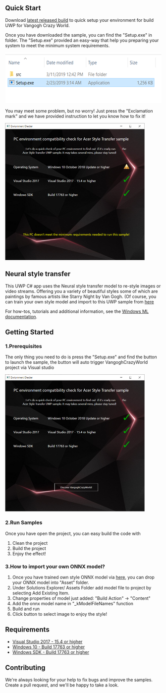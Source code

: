 ## Quick Start
Download <a href="https://github.com/acerwebai/VangoghCrazyWorld-UWP/releases/download/v0.3/VangoghCrazyWorld_UWP_20190311_2.zip">latest released build</a> to quick setup your environment for build UWP for Vangogh Crazy World.

Once you have downloaded the sample, you can find the "Setup.exe" in folder. The "Setup.exe" provided an easy-way that help you preparing your system to meet the minimum system requirements.

<img src = 'Images/Unzipfolder.png' height = '163px'>

You may meet some problem, but no worry! Just press the "Exclamation mark" and we have provided instruction to let you know how to fix it!

<img src = 'Images/EnvChecker_err.png' height = '442px'>
 

## Neural style transfer
This UWP C# app uses the Neural style transfer model to re-style images or video streams. Offering you a variety of beautiful styles some of which are paintings by famous artists like Starry Night by Van Gogh. (Of course, you can train your own style model and import to this UWP sample from [here](https://github.com/AcerWilliamH/VangoghCrazyWorld)  

For how-tos, tutorials and additional information, see the [Windows ML documentation](https://docs.microsoft.com/windows/ai/).

## Getting Started
### 1.Prerequisites
The only thing you need to do is press the "Setup.exe" and find the button to launch the sample, the button will auto trigger VangoghCrazyWorld project via Visual studio

<img src = 'Images/EnvChecker.png' height = '442px'>

### 2.Run Samples
Once you have open the project, you can easy build the code with 
  1. Clean the project
  2. Build the project 
  3. Enjoy the effect!

### 3.How to import your own ONNX model? 
  1. Once you have trained own style ONNX model via [here](https://github.com/AcerWilliamH/VangoghCrazyWorld), you can drop your ONNX model into "Asset" folder.
  2. Under Solutions Explorer/ Assets Folder add model file to project by selecting Add Existing Item.
  3. Change properties of model just added: "Build Action" -> "Content"
  4. Add the onnx model name in "_kModelFileNames" function
  5. Build and run
  6. Click button to select image to enjoy the style!


## Requirements

- [Visual Studio 2017 - 15.4 or higher](https://developer.microsoft.com/en-us/windows/downloads)
- [Windows 10 - Build 17763 or higher](https://www.microsoft.com/en-us/software-download/windowsinsiderpreviewiso)
- [Windows SDK - Build 17763 or higher](https://www.microsoft.com/en-us/software-download/windowsinsiderpreviewSDK)


## Contributing

We're always looking for your help to fix bugs and improve the samples. Create a pull request, and we'll be happy to take a look.
